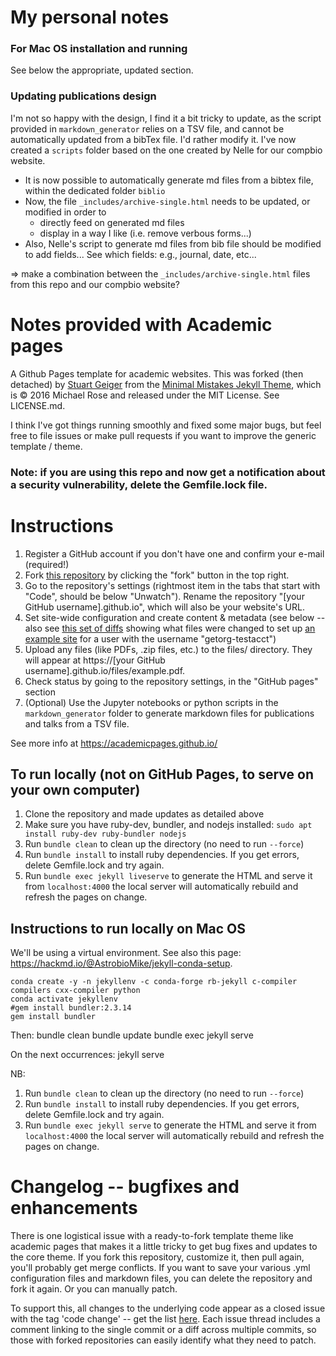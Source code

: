 
# My personal notes

### For Mac OS installation and running

See below the appropriate, updated section.

### Updating publications design

I'm not so happy with the design, I find it a bit tricky to update, as the script provided in `markdown_generator` relies on a TSV file, and cannot be automatically updated from a bibTex file. 
I'd rather modify it. I've now created a `scripts` folder based on the one created by Nelle for our compbio website. 

- It is now possible to automatically generate md files from a bibtex file, within the dedicated folder `biblio`
- Now, the file `_includes/archive-single.html` needs to be updated, or modified in order to 
    - directly feed on generated md files
    - display in a way I like (i.e. remove verbous forms...)
- Also, Nelle's script to generate md files from bib file should be modified to add fields... See which fields: e.g., journal, date, etc...

=> make a combination between the `_includes/archive-single.html` files from this repo and our compbio website?

# Notes provided with Academic pages
A Github Pages template for academic websites. This was forked (then detached) by [Stuart Geiger](https://github.com/staeiou) from the [Minimal Mistakes Jekyll Theme](https://mmistakes.github.io/minimal-mistakes/), which is © 2016 Michael Rose and released under the MIT License. See LICENSE.md.

I think I've got things running smoothly and fixed some major bugs, but feel free to file issues or make pull requests if you want to improve the generic template / theme.

### Note: if you are using this repo and now get a notification about a security vulnerability, delete the Gemfile.lock file. 

# Instructions

1. Register a GitHub account if you don't have one and confirm your e-mail (required!)
1. Fork [this repository](https://github.com/academicpages/academicpages.github.io) by clicking the "fork" button in the top right. 
1. Go to the repository's settings (rightmost item in the tabs that start with "Code", should be below "Unwatch"). Rename the repository "[your GitHub username].github.io", which will also be your website's URL.
1. Set site-wide configuration and create content & metadata (see below -- also see [this set of diffs](http://archive.is/3TPas) showing what files were changed to set up [an example site](https://getorg-testacct.github.io) for a user with the username "getorg-testacct")
1. Upload any files (like PDFs, .zip files, etc.) to the files/ directory. They will appear at https://[your GitHub username].github.io/files/example.pdf.  
1. Check status by going to the repository settings, in the "GitHub pages" section
1. (Optional) Use the Jupyter notebooks or python scripts in the `markdown_generator` folder to generate markdown files for publications and talks from a TSV file.

See more info at https://academicpages.github.io/

## To run locally (not on GitHub Pages, to serve on your own computer)

1. Clone the repository and made updates as detailed above
1. Make sure you have ruby-dev, bundler, and nodejs installed: `sudo apt install ruby-dev ruby-bundler nodejs`
1. Run `bundle clean` to clean up the directory (no need to run `--force`)
1. Run `bundle install` to install ruby dependencies. If you get errors, delete Gemfile.lock and try again.
1. Run `bundle exec jekyll liveserve` to generate the HTML and serve it from `localhost:4000` the local server will automatically rebuild and refresh the pages on change.

## Instructions to run locally on Mac OS

We'll be using a virtual environment. See also this page: <https://hackmd.io/@AstrobioMike/jekyll-conda-setup>.

    conda create -y -n jekyllenv -c conda-forge rb-jekyll c-compiler compilers cxx-compiler python
    conda activate jekyllenv
    #gem install bundler:2.3.14
    gem install bundler

Then:
    bundle clean
    bundle update
    bundle exec jekyll serve

On the next occurrences:
    jekyll serve

NB: 
1. Run `bundle clean` to clean up the directory (no need to run `--force`)
1. Run `bundle install` to install ruby dependencies. If you get errors, delete Gemfile.lock and try again.
1. Run `bundle exec jekyll serve` to generate the HTML and serve it from `localhost:4000` the local server will automatically rebuild and refresh the pages on change.

# Changelog -- bugfixes and enhancements

There is one logistical issue with a ready-to-fork template theme like academic pages that makes it a little tricky to get bug fixes and updates to the core theme. If you fork this repository, customize it, then pull again, you'll probably get merge conflicts. If you want to save your various .yml configuration files and markdown files, you can delete the repository and fork it again. Or you can manually patch. 

To support this, all changes to the underlying code appear as a closed issue with the tag 'code change' -- get the list [here](https://github.com/academicpages/academicpages.github.io/issues?q=is%3Aclosed%20is%3Aissue%20label%3A%22code%20change%22%20). Each issue thread includes a comment linking to the single commit or a diff across multiple commits, so those with forked repositories can easily identify what they need to patch.
